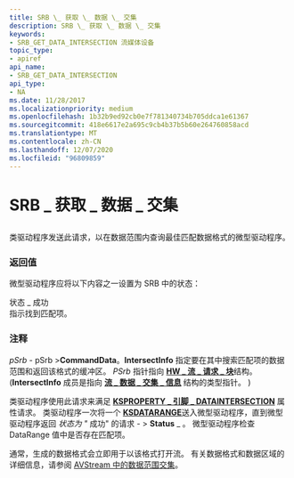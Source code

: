 ```yaml
---
title: SRB \_ 获取 \_ 数据 \_ 交集
description: SRB \_ 获取 \_ 数据 \_ 交集
keywords:
- SRB_GET_DATA_INTERSECTION 流媒体设备
topic_type:
- apiref
api_name:
- SRB_GET_DATA_INTERSECTION
api_type:
- NA
ms.date: 11/28/2017
ms.localizationpriority: medium
ms.openlocfilehash: 1b32b9ed92cb0e7f781340734b705ddca1e61367
ms.sourcegitcommit: 418e6617e2a695c9cb4b37b5b60e264760858acd
ms.translationtype: MT
ms.contentlocale: zh-CN
ms.lasthandoff: 12/07/2020
ms.locfileid: "96809859"
---
```

# <a name="srb_get_data_intersection"></a>SRB \_ 获取 \_ 数据 \_ 交集


## <span id="ddk_srb_get_data_intersection_ks"></span><span id="DDK_SRB_GET_DATA_INTERSECTION_KS"></span>


类驱动程序发送此请求，以在数据范围内查询最佳匹配数据格式的微型驱动程序。

### <a name="span-idreturn_valuespanspan-idreturn_valuespanreturn-value"></a><span id="return_value"></span><span id="RETURN_VALUE"></span>返回值

微型驱动程序应将以下内容之一设置为 SRB 中的状态：

<span id="STATUS_SUCCESS"></span><span id="status_success"></span>状态 \_ 成功  
指示找到匹配项。

### <a name="comments"></a>注释

*pSrb* - pSrb &gt;**CommandData**。**IntersectInfo** 指定要在其中搜索匹配项的数据范围和返回该格式的缓冲区。 *PSrb* 指针指向 [**HW \_ 流 \_ 请求 \_ 块**](/windows-hardware/drivers/ddi/strmini/ns-strmini-_hw_stream_request_block)结构。  (**IntersectInfo** 成员是指向 [**流 \_ 数据 \_ 交集 \_ 信息**](/windows-hardware/drivers/ddi/strmini/ns-strmini-_stream_data_intersect_info) 结构的类型指针。 ) 

类驱动程序使用此请求来满足 [**KSPROPERTY \_ 引脚 \_ DATAINTERSECTION**](ksproperty-pin-dataintersection.md) 属性请求。 类驱动程序一次将一个 [**KSDATARANGE**](/previous-versions/ff561658(v=vs.85))送入微型驱动程序，直到微型驱动程序返回 *状态为 "* 成功" 的请求 - &gt; **Status** \_ 。 微型驱动程序检查 DataRange 值中是否存在匹配项。

通常，生成的数据格式会立即用于以该格式打开流。 有关数据格式和数据区域的详细信息，请参阅 [AVStream 中的数据范围交集](./data-range-intersections-in-avstream.md)。

 

